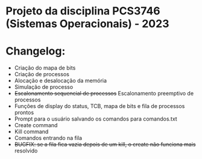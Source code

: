 # Projeto da disciplina PCS3746 (Sistemas Operacionais) - 2023

# Changelog:

-   Criação do mapa de bits
-   Criação de processos
-   Alocação e desalocação da memória
-   Simulação de processo
-   ~~Escalonamento sequencial de processos~~ Escalonamento preemptivo de processos
-   Funções de display do status, TCB, mapa de bits e fila de processos prontos
-   Prompt para o usuário salvando os comandos para comandos.txt
-   Create command
-   Kill command
-   Comandos entrando na fila
-   ~~BUGFIX: se a fila fica vazia depois de um kill, o create não funciona mais~~ resolvido
